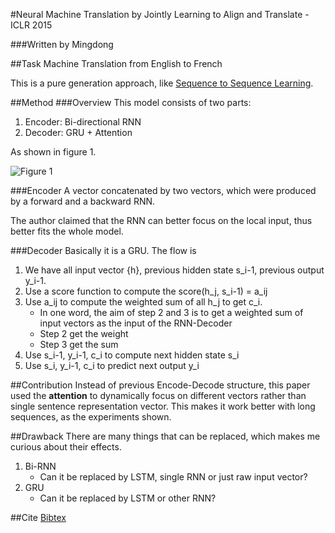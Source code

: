#Neural Machine Translation by Jointly Learning to Align and Translate - ICLR 2015

###Written by Mingdong

##Task
Machine Translation from English to French

This is a pure generation approach, like [Sequence to Sequence Learning](https://github.com/KevinWangTHU/rnn_papers/blob/master/Sequence%20to%20Sequence%20Learning%20with%20Neural%20Networks/Sequence%20to%20Sequence%20Learning%20with%20Neural%20Networks.md).


##Method
###Overview
This model consists of two parts:

1. Encoder: Bi-directional RNN
2. Decoder: GRU + Attention

As shown in figure 1.

![Figure 1](https://github.com/KevinWangTHU/rnn_papers/raw/master/Neural%20Machine%20Translation%20by%20Jointly%20Learning%20to%20Align%20and%20Translate/fig1.png)

###Encoder
A vector concatenated by two vectors, which were produced by a forward and a backward RNN.

The author claimed that the RNN can better focus on the local input, thus better fits the whole model.

###Decoder
Basically it is a GRU. The flow is 

1. We have all input vector \{h\}, previous hidden state s\_i-1, previous output y\_i-1.
2. Use a score function to compute the score(h\_j, s\_i-1) = a\_ij
3. Use a\_ij to compute the weighted sum of all h\_j to get c\_i.
    * In one word, the aim of step 2 and 3 is to get a weighted sum of input vectors as the input of the RNN-Decoder
    * Step 2 get the weight
    * Step 3 get the sum
4. Use s\_i-1, y\_i-1, c\_i to compute next hidden state s\_i
5. Use s\_i, y\_i-1, c\_i to predict next output y\_i







##Contribution
Instead of previous Encode-Decode structure, this paper used the **attention** to dynamically focus on different vectors rather than single sentence representation vector. This makes it work better with long sequences, as the experiments shown.


##Drawback
There are many things that can be replaced, which makes me curious about their effects.

1. Bi-RNN
	  * Can it be replaced by LSTM, single RNN or just raw input vector?
2. GRU
	  * Can it be replaced by LSTM or other RNN?

##Cite
[Bibtex](https://scholar.google.hk/scholar.bib?q=info:7shpF8Tg3oIJ:scholar.google.com/&output=citation&scisig=AAGBfm0AAAAAVtakNirnmsHvYkFLQk9A7MZYbgHc8yu8&scisf=4&hl=en)
